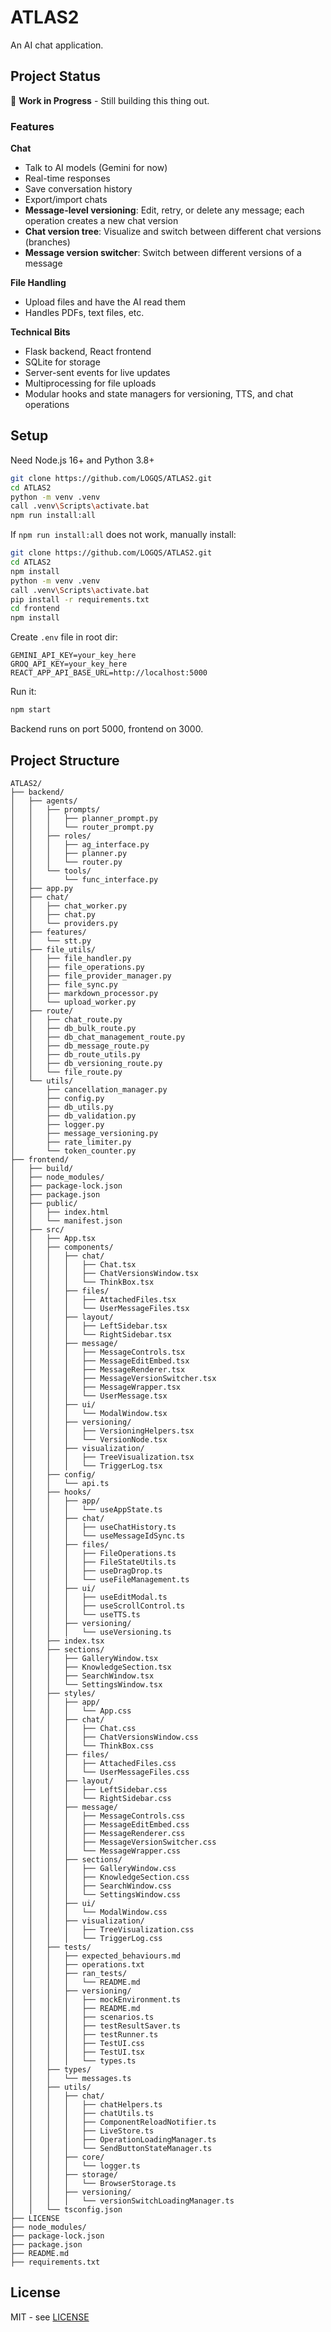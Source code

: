 # ATLAS2

An AI chat application.

## Project Status

🚧 **Work in Progress** - Still building this thing out.

### Features

**Chat**
- Talk to AI models (Gemini for now)
- Real-time responses 
- Save conversation history
- Export/import chats
- **Message-level versioning**: Edit, retry, or delete any message; each operation creates a new chat version
- **Chat version tree**: Visualize and switch between different chat versions (branches)
- **Message version switcher**: Switch between different versions of a message

**File Handling**
- Upload files and have the AI read them
- Handles PDFs, text files, etc.

**Technical Bits**
- Flask backend, React frontend
- SQLite for storage
- Server-sent events for live updates
- Multiprocessing for file uploads
- Modular hooks and state managers for versioning, TTS, and chat operations

## Setup

Need Node.js 16+ and Python 3.8+

```bash
git clone https://github.com/LOGQS/ATLAS2.git
cd ATLAS2
python -m venv .venv
call .venv\Scripts\activate.bat
npm run install:all
```

If `npm run install:all` does not work, manually install:              

```bash
git clone https://github.com/LOGQS/ATLAS2.git
cd ATLAS2
npm install
python -m venv .venv
call .venv\Scripts\activate.bat
pip install -r requirements.txt
cd frontend
npm install
```

Create `.env` file in root dir:
```env
GEMINI_API_KEY=your_key_here
GROQ_API_KEY=your_key_here
REACT_APP_API_BASE_URL=http://localhost:5000
```

Run it:
```bash
npm start
```

Backend runs on port 5000, frontend on 3000.

## Project Structure

```
ATLAS2/
├── backend/
│   ├── agents/
│   │   ├── prompts/
│   │   │   ├── planner_prompt.py
│   │   │   └── router_prompt.py
│   │   ├── roles/
│   │   │   ├── ag_interface.py
│   │   │   ├── planner.py
│   │   │   └── router.py
│   │   └── tools/
│   │       └── func_interface.py
│   ├── app.py
│   ├── chat/
│   │   ├── chat_worker.py
│   │   ├── chat.py
│   │   └── providers.py
│   ├── features/
│   │   └── stt.py
│   ├── file_utils/
│   │   ├── file_handler.py
│   │   ├── file_operations.py
│   │   ├── file_provider_manager.py
│   │   ├── file_sync.py
│   │   ├── markdown_processor.py
│   │   └── upload_worker.py
│   ├── route/
│   │   ├── chat_route.py
│   │   ├── db_bulk_route.py
│   │   ├── db_chat_management_route.py
│   │   ├── db_message_route.py
│   │   ├── db_route_utils.py
│   │   ├── db_versioning_route.py
│   │   └── file_route.py
│   └── utils/
│       ├── cancellation_manager.py
│       ├── config.py
│       ├── db_utils.py
│       ├── db_validation.py
│       ├── logger.py
│       ├── message_versioning.py
│       ├── rate_limiter.py
│       └── token_counter.py
├── frontend/
│   ├── build/
│   ├── node_modules/
│   ├── package-lock.json
│   ├── package.json
│   ├── public/
│   │   ├── index.html
│   │   └── manifest.json
│   ├── src/
│   │   ├── App.tsx
│   │   ├── components/
│   │   │   ├── chat/
│   │   │   │   ├── Chat.tsx
│   │   │   │   ├── ChatVersionsWindow.tsx
│   │   │   │   └── ThinkBox.tsx
│   │   │   ├── files/
│   │   │   │   ├── AttachedFiles.tsx
│   │   │   │   └── UserMessageFiles.tsx
│   │   │   ├── layout/
│   │   │   │   ├── LeftSidebar.tsx
│   │   │   │   └── RightSidebar.tsx
│   │   │   ├── message/
│   │   │   │   ├── MessageControls.tsx
│   │   │   │   ├── MessageEditEmbed.tsx
│   │   │   │   ├── MessageRenderer.tsx
│   │   │   │   ├── MessageVersionSwitcher.tsx
│   │   │   │   ├── MessageWrapper.tsx
│   │   │   │   └── UserMessage.tsx
│   │   │   ├── ui/
│   │   │   │   └── ModalWindow.tsx
│   │   │   ├── versioning/
│   │   │   │   ├── VersioningHelpers.tsx
│   │   │   │   └── VersionNode.tsx
│   │   │   ├── visualization/
│   │   │   │   ├── TreeVisualization.tsx
│   │   │   │   └── TriggerLog.tsx
│   │   ├── config/
│   │   │   └── api.ts
│   │   ├── hooks/
│   │   │   ├── app/
│   │   │   │   └── useAppState.ts
│   │   │   ├── chat/
│   │   │   │   ├── useChatHistory.ts
│   │   │   │   └── useMessageIdSync.ts
│   │   │   ├── files/
│   │   │   │   ├── FileOperations.ts
│   │   │   │   ├── FileStateUtils.ts
│   │   │   │   ├── useDragDrop.ts
│   │   │   │   └── useFileManagement.ts
│   │   │   ├── ui/
│   │   │   │   ├── useEditModal.ts
│   │   │   │   ├── useScrollControl.ts
│   │   │   │   └── useTTS.ts
│   │   │   ├── versioning/
│   │   │   │   └── useVersioning.ts
│   │   ├── index.tsx
│   │   ├── sections/
│   │   │   ├── GalleryWindow.tsx
│   │   │   ├── KnowledgeSection.tsx
│   │   │   ├── SearchWindow.tsx
│   │   │   └── SettingsWindow.tsx
│   │   ├── styles/
│   │   │   ├── app/
│   │   │   │   └── App.css
│   │   │   ├── chat/
│   │   │   │   ├── Chat.css
│   │   │   │   ├── ChatVersionsWindow.css
│   │   │   │   └── ThinkBox.css
│   │   │   ├── files/
│   │   │   │   ├── AttachedFiles.css
│   │   │   │   └── UserMessageFiles.css
│   │   │   ├── layout/
│   │   │   │   ├── LeftSidebar.css
│   │   │   │   └── RightSidebar.css
│   │   │   ├── message/
│   │   │   │   ├── MessageControls.css
│   │   │   │   ├── MessageEditEmbed.css
│   │   │   │   ├── MessageRenderer.css
│   │   │   │   ├── MessageVersionSwitcher.css
│   │   │   │   └── MessageWrapper.css
│   │   │   ├── sections/
│   │   │   │   ├── GalleryWindow.css
│   │   │   │   ├── KnowledgeSection.css
│   │   │   │   ├── SearchWindow.css
│   │   │   │   └── SettingsWindow.css
│   │   │   ├── ui/
│   │   │   │   └── ModalWindow.css
│   │   │   ├── visualization/
│   │   │   │   ├── TreeVisualization.css
│   │   │   │   └── TriggerLog.css
│   │   ├── tests/
│   │   │   ├── expected_behaviours.md
│   │   │   ├── operations.txt
│   │   │   ├── ran_tests/
│   │   │   │   └── README.md
│   │   │   ├── versioning/
│   │   │   │   ├── mockEnvironment.ts
│   │   │   │   ├── README.md
│   │   │   │   ├── scenarios.ts
│   │   │   │   ├── testResultSaver.ts
│   │   │   │   ├── testRunner.ts
│   │   │   │   ├── TestUI.css
│   │   │   │   ├── TestUI.tsx
│   │   │   │   └── types.ts
│   │   ├── types/
│   │   │   └── messages.ts
│   │   ├── utils/
│   │   │   ├── chat/
│   │   │   │   ├── chatHelpers.ts
│   │   │   │   ├── chatUtils.ts
│   │   │   │   ├── ComponentReloadNotifier.ts
│   │   │   │   ├── LiveStore.ts
│   │   │   │   ├── OperationLoadingManager.ts
│   │   │   │   └── SendButtonStateManager.ts
│   │   │   ├── core/
│   │   │   │   └── logger.ts
│   │   │   ├── storage/
│   │   │   │   └── BrowserStorage.ts
│   │   │   ├── versioning/
│   │   │   │   └── versionSwitchLoadingManager.ts
│   │   └── tsconfig.json
├── LICENSE
├── node_modules/
├── package-lock.json
├── package.json
├── README.md
├── requirements.txt
```

## License

MIT - see [LICENSE](LICENSE)
